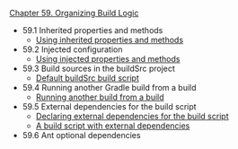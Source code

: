 [Chapter 59. Organizing Build Logic](http://www.gradle.org/docs/current/userguide/organizing_build_logic.html)

* 59.1 Inherited properties and methods
  * [Using inherited properties and methods](example59.1)
* 59.2 Injected configuration
  * [Using injected properties and methods](example59.2)
* 59.3 Build sources in the buildSrc project
  * [Default buildSrc build script](example59.3)
* 59.4 Running another Gradle build from a build
  * [Running another build from a build](example59.5)
* 59.5 External dependencies for the build script
  * [Declaring external dependencies for the build script](example59.6.gradle)
  * [A build script with external dependencies](example59.7.gradle)
* 59.6 Ant optional dependencies
